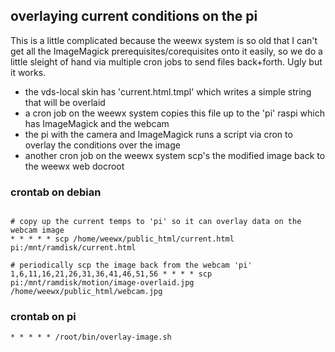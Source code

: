 
## overlaying current conditions on the pi

This is a little complicated because the weewx system is so old that I can't get all the ImageMagick prerequisites/corequisites onto it easily, so we do a little sleight of hand via multiple cron jobs to send files back+forth.  Ugly but it works.

* the vds-local skin has 'current.html.tmpl' which writes a simple string that will be overlaid
* a cron job on the weewx system copies this file up to the 'pi' raspi which has ImageMagick and the webcam
* the pi with the camera and ImageMagick runs a script via cron to overlay the conditions over the image
* another cron job on the weewx system scp's the modified image back to the weewx web docroot

### crontab on debian

```

# copy up the current temps to 'pi' so it can overlay data on the webcam image
* * * * * scp /home/weewx/public_html/current.html pi:/mnt/ramdisk/current.html

# periodically scp the image back from the webcam 'pi'
1,6,11,16,21,26,31,36,41,46,51,56 * * * * scp pi:/mnt/ramdisk/motion/image-overlaid.jpg /home/weewx/public_html/webcam.jpg

```

### crontab on pi

```
* * * * * /root/bin/overlay-image.sh
```

